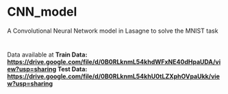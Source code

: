 # CNN_model
A Convolutional Neural Network model in Lasagne to solve the MNIST task
# 
Data available at 
<b>
Train Data: https://drive.google.com/file/d/0B0RLknmL54khdWFxNE40dHpaUDA/view?usp=sharing
</b>
<b>
Test Data: https://drive.google.com/file/d/0B0RLknmL54khU0tLZXphOVpaUkk/view?usp=sharing
</b>